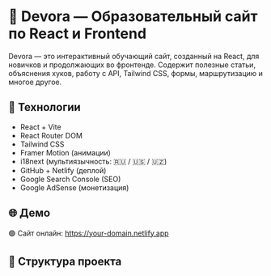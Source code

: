 # 🌟 Devora — Образовательный сайт по React и Frontend

Devora — это интерактивный обучающий сайт, созданный на React, для новичков и продолжающих во фронтенде. Содержит полезные статьи, объяснения хуков, работу с API, Tailwind CSS, формы, маршрутизацию и многое другое.

## 🚀 Технологии

- React + Vite
- React Router DOM
- Tailwind CSS
- Framer Motion (анимации)
- i18next (мультиязычность: 🇷🇺 / 🇺🇸 / 🇺🇿)
- GitHub + Netlify (деплой)
- Google Search Console (SEO)
- Google AdSense (монетизация)

## 🌐 Демо

🟢 Сайт онлайн: https://your-domain.netlify.app

## 🧩 Структура проекта

